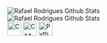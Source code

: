 <img align="center" alt="Rafael Rodrigues Github Stats" src="https://github-readme-stats.vercel.app/api?username=rafael-rm&show_icons=true&theme=vue-dark&count_private=true&include_all_commits=false&custom_title=Estatísticas&border_color=3b3b3b&border_radius=16"/>
<br>
<img align="center" alt="Rafael Rodrigues Github Stats" src="https://github-readme-stats.vercel.app/api/top-langs/?username=rafael-rm&theme=vue-dark&count_private=true&hide=shell,jupyter%20notebook&custom_title=Linguagens%20mais%20usadas&border_color=3b3b3b&border_radius=16"/>
<br>

<div class="languages">
  <img align="center" title="C" alt="C" width="32px" src="https://cdn.jsdelivr.net/gh/devicons/devicon/icons/c/c-original.svg"/>
  <img align="center" title="C++" alt="C++" width="32px" src="https://cdn.jsdelivr.net/gh/devicons/devicon/icons/cplusplus/cplusplus-original.svg"/>
  <img align="center" title="Python alt="Python" width="32px" src="https://cdn.jsdelivr.net/gh/devicons/devicon/icons/python/python-original.svg"/>
</div>

